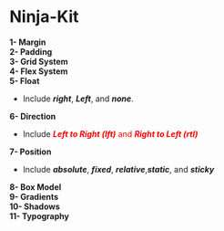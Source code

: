 # Ninja-Kit

**1- Margin**<br/>
**2- Padding**<br/>
**3- Grid System**<br/>
**4- Flex System**<br/>
**5- Float**<br/>
- Include ***right***, ***Left***, and ***none***. <br/>

**6- Direction**<br/>
- Include <font color='red'>***Left to Right (lft)*** and ***Right to Left (rtl)***</font><br/>

**7- Position**<br>
- Include ***absolute***, ***fixed***, ***relative***,***static***, and ***sticky***<br/>

**8- Box Model**<br>
**9- Gradients**<br>
**10- Shadows**<br>
**11- Typography**<br>

